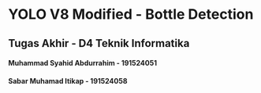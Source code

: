 # YOLO V8 Modified - Bottle Detection

## Tugas Akhir - D4 Teknik Informatika

#### Muhammad Syahid Abdurrahim - 191524051
#### Sabar Muhamad Itikap - 191524058
